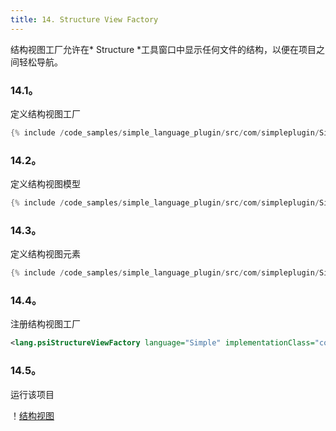 ```yaml
---
title: 14. Structure View Factory
---
```


结构视图工厂允许在* Structure *工具窗口中显示任何文件的结构，以便在项目之间轻松导航。


### 14.1。
定义结构视图工厂


```java
{% include /code_samples/simple_language_plugin/src/com/simpleplugin/SimpleStructureViewFactory.java %}
```

### 14.2。
定义结构视图模型


```java
{% include /code_samples/simple_language_plugin/src/com/simpleplugin/SimpleStructureViewModel.java %}
```

### 14.3。
定义结构视图元素


```java
{% include /code_samples/simple_language_plugin/src/com/simpleplugin/SimpleStructureViewElement.java %}
```

### 14.4。
注册结构视图工厂


```xml
<lang.psiStructureViewFactory language="Simple" implementationClass="com.simpleplugin.SimpleStructureViewFactory"/>
```

### 14.5。
运行该项目


！[结构视图](img/structure_view.png)


